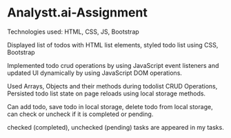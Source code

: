 # Analystt.ai-Assignment

Technologies used: HTML, CSS, JS, Bootstrap

Displayed list of todos with HTML list elements, styled todo list using CSS, Bootstrap

Implemented todo crud operations by using JavaScript event listeners and updated UI dynamically by
using JavaScript DOM operations.

Used Arrays, Objects and their methods during todolist CRUD Operations, Persisted todo list state on
page reloads using local storage methods.

Can add todo, save todo in local storage, delete todo from local storage, can check or uncheck if it is completed or pending.

checked (completed), unchecked (pending) tasks are appeared in my tasks.
